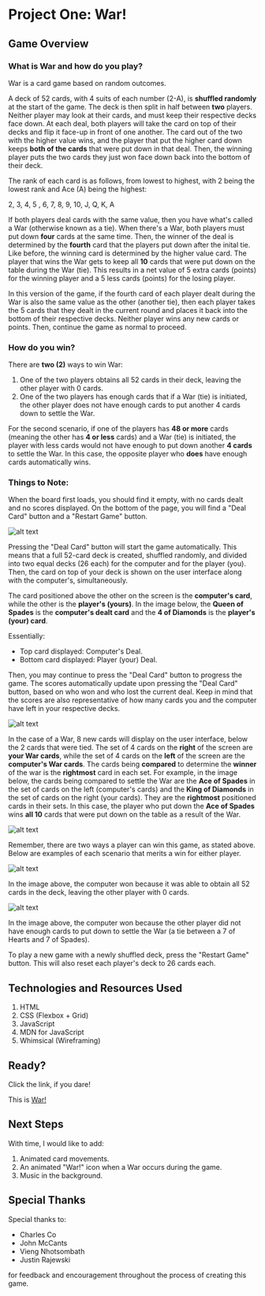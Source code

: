 # Project One: War!

## Game Overview

### What is War and how do you play?

War is a card game based on random outcomes. 

A deck of 52 cards, with 4 suits of each number (2-A), is **shuffled randomly** at the start of the game. The deck is then split in half between **two** players. Neither player may look at their cards, and must keep their respective decks face down. At each deal, both players will take the card on top of their decks and flip it face-up in front of one another. The card out of the two with the higher value wins, and the player that put the higher card down keeps **both of the cards** that were put down in that deal. Then, the winning player puts the two cards they just won face down back into the bottom of their deck. 

The rank of each card is as follows, from lowest to highest, with 2 being the lowest rank and Ace (A) being the highest:

2, 3, 4, 5 , 6, 7, 8, 9, 10, J, Q, K, A 

If both players deal cards with the same value, then you have what's called a War (otherwise known as a tie). When there's a War, both players must put down **four** cards at the same time. Then, the winner of the deal is determined by the **fourth** card that the players put down after the inital tie. Like before, the winning card is determined by the higher value card. The player that wins the War gets to keep all **10** cards that were put down on the table during the War (tie). This results in a net value of 5 extra cards (points) for the winning player and a 5 less cards (points) for the losing player. 

In this version of the game, if the fourth card of each player dealt during the War is also the same value as the other (another tie), then each player takes the 5 cards that they dealt in the current round and places it back into the bottom of their respective decks. Neither player wins any new cards or points. Then, continue the game as normal to proceed. 

### How do you win?

There are **two (2)** ways to win War: 

1. One of the two players obtains all 52 cards in their deck, leaving the other player with 0 cards. 
2. One of the two players has enough cards that if a War (tie) is initiated, the other player does not have enough cards to put another 4 cards down to settle the War. 

For the second scenario, if one of the players has **48 or more** cards (meaning the other has **4 or less** cards) and a War (tie) is initiated, the player with less cards would not have enough to put down another **4 cards** to settle the War. In this case, the opposite player who **does** have enough cards automatically wins.   

 ### Things to Note:

 When the board first loads, you should find it empty, with no cards dealt and no scores displayed. On the bottom of the page, you will find a "Deal Card" button and a "Restart Game" button. 

![alt text](https://i.imgur.com/ceeBAFp.png)

 Pressing the "Deal Card" button will start the game automatically. This means that a full 52-card deck is created, shuffled randomly, and divided into two equal decks (26 each) for the computer and for the player (you). Then, the card on top of your deck is shown on the user interface along with the computer's, simultaneously. 

 The card positioned above the other on the screen is the **computer's card**, while the other is the **player's (yours)**. In the image below, the **Queen of Spades** is the **computer's dealt card** and the **4 of Diamonds** is the **player's (your) card**. 

Essentially: 

- Top card displayed: Computer's Deal.
- Bottom card displayed: Player (your) Deal.

Then, you may continue to press the "Deal Card" button to progress the game. The scores automatically update upon pressing the "Deal Card" button, based on who won and who lost the current deal. Keep in mind that the scores are also representative of how many cards you and the computer have left in your respective decks. 

![alt text](https://i.imgur.com/GxSMJoQ.png)

In the case of a War, 8 new cards will display on the user interface, below the 2 cards that were tied. The set of 4 cards on the **right** of the screen are **your War cards**, while the set of 4 cards on the **left** of the screen are the **computer's War cards**. The cards being **compared** to determine the **winner** of the war is the **rightmost** card in each set. For example, in the image below, the cards being compared to settle the War are the **Ace of Spades** in the set of cards on the left (computer's cards) and the **King of Diamonds** in the set of cards on the right (your cards). They are the **rightmost** positioned cards in their sets. In this case, the player who put down the **Ace of Spades** wins **all 10** cards that were put down on the table as a result of the War. 

![alt text](https://i.imgur.com/8bExU6Y.png)

Remember, there are two ways a player can win this game, as stated above. Below are examples of each scenario that merits a win for either player. 

![alt text](https://i.imgur.com/Abnqqyy.png)

In the image above, the computer won because it was able to obtain all 52 cards in the deck, leaving the other player with 0 cards.

![alt text](https://i.imgur.com/x891aPI.jpg)

In the image above, the computer won because the other player did not have enough cards to put down to settle the War (a tie between a  7 of Hearts and 7 of Spades). 

To play a new game with a newly shuffled deck, press the "Restart Game" button. This will also reset each player's deck to 26 cards each. 

## Technologies and Resources Used

1. HTML
2. CSS (Flexbox + Grid)
3. JavaScript
4. MDN for JavaScript
5. Whimsical (Wireframing)


## Ready? 

Click the link, if you dare!

This is [War!](https://gabeantonio.github.io/GA-Project-1)


## Next Steps

With time, I would like to add:

1. Animated card movements.
2. An animated "War!" icon when a War occurs during the game. 
3. Music in the background. 


## Special Thanks

Special thanks to:

- Charles Co
- John McCants 
- Vieng Nhotsombath
- Justin Rajewski

for feedback and encouragement throughout the process of creating this game. 